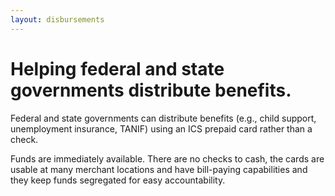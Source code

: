```yaml
---
layout: disbursements
---
```


# Helping federal and state governments distribute benefits.

Federal and state governments can distribute benefits (e.g., child support,
unemployment insurance, TANIF) using an ICS prepaid card rather than a check. 

Funds are immediately available. There are no checks to cash, the cards are
usable at many merchant locations and have bill-paying capabilities and they
keep funds segregated for easy accountability.
